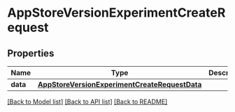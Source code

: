 # AppStoreVersionExperimentCreateRequest

## Properties
Name | Type | Description | Notes
------------ | ------------- | ------------- | -------------
**data** | [**AppStoreVersionExperimentCreateRequestData**](AppStoreVersionExperimentCreateRequestData.md) |  | 

[[Back to Model list]](../README.md#documentation-for-models) [[Back to API list]](../README.md#documentation-for-api-endpoints) [[Back to README]](../README.md)


